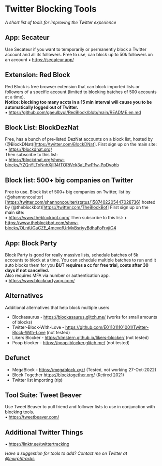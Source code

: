 # Twitter Blocking Tools
_A short list of tools for improving the Twitter experience_

## App: Secateur
Use Secateur if you want to temporarily or permanently block a Twitter account and all its followers. 
Free to use, can block up to 50k followers on an account
▪️ https://secateur.app/
   
## Extension: Red Block
Red Block is free browser extension that can block imported lists or followers of a specific account (limited to blocking batches of 500 accounts at a time).  
**Notice: blocking too many accts in a 15 min interval will cause you to be automatically logged out of Twitter.**  
▪️ https://github.com/gaeulbyul/RedBlock/blob/main/README.en.md  
      
## Block List: BlockDezNat
Free, has a bunch of pre-listed DezNat accounts on a block list, hosted by (@BlockDNat)[https://twitter.com/BlockDNat].
First sign up on the main site:  
▪️ https://blockdnat.org/  
Then subscribe to this list:  
▪️ https://blockdnat.org/show-blocks/YZQnYLTxNnhXjlR4fTORiVck3aLPwPfw-PpDvohb  

## Block list: 500+ big companies on Twitter
Free to use. Block list of 500+ big companies on Twitter, list by (@shannoncoulter)[https://twitter.com/shannoncoulter/status/1587402205447028736] hosted by (@theblockbot)[https://twitter.com/TheBlockBot]
First sign up on the main site:  
▪️ https://www.theblockbot.com/
Then subscribe to this list: 
▪️ https://www.theblockbot.com/show-blocks/OLntUGaCZE_4mevqfUrMvBsriyyBdhaFoFrvjiG4

## App: Block Party 
Block Party is good for really massive lists, schedule batches of 5k accounts to block at a time. You can schedule multiple batches to run and it auto blocks them for you **BUT requires a cc for free trial, costs after 30 days if not cancelled.**  
Also requires MFA via number or authentication app.  
▪️ https://www.blockpartyapp.com/  
      
## Alternatives
Additional alternatives that help block multiple users  
- Blockasaurus - https://blockasaurus.glitch.me/ (works for small amounts of blocks)  
- Twitter-Block-With-Love - https://github.com/E011011101001/Twitter-Block-With-Love (not tested)  
- Likers Blocker - https://dmstern.github.io/likers-blocker/ (not tested)  
- Poop blocker - https://poop-blocker.glitch.me/ (not tested)  

## Defunct
- MegaBlock - https://megablock.xyz/ (Tested, not working 27-Oct-2022)  
- Block Together https://blocktogether.org/ (Retired 2021)
- Twitter list importing (rip)
  
## Tool Suite: Tweet Beaver
Use Tweet Beaver to pull friend and follower lists to use in conjunction with blocking tools.  
▪️ https://tweetbeaver.com/

## Additional Twitter Things
▪️ https://linktr.ee/twittertracking 
  
  
_Have a suggestion for tools to add? Contact me on Twitter at [@murphtracks](https://twitter.com/murphtracks)_ 

